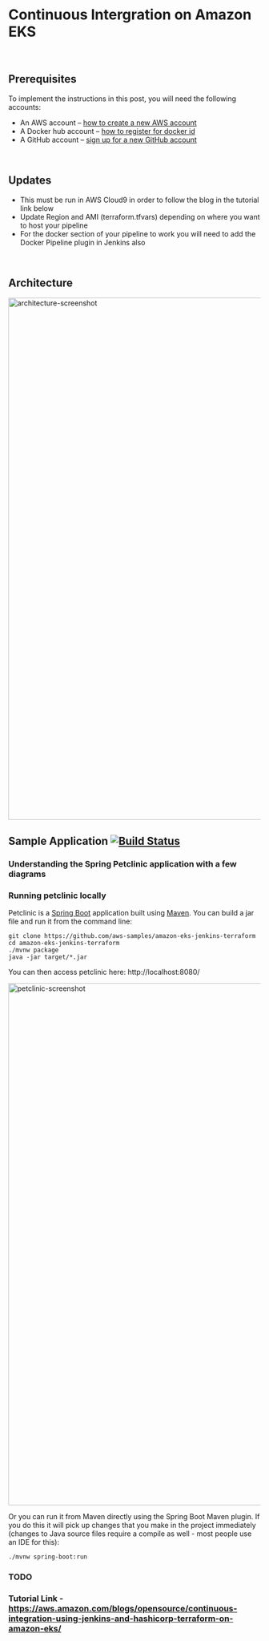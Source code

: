 # Continuous Intergration on Amazon EKS
<br />

## Prerequisites
To implement the instructions in this post, you will need the following accounts:

* An AWS account – [how to create a new AWS account](https://aws.amazon.com/premiumsupport/knowledge-center/create-and-activate-aws-account/)
* A Docker hub account – [how to register for docker id](https://success.docker.com/article/how-do-you-register-for-a-docker-id)
* A GitHub account – [sign up for a new GitHub account](https://help.github.com/en/github/getting-started-with-github/signing-up-for-a-new-github-account)

<br />

## Updates
* This must be run in AWS Cloud9 in order to follow the blog in the tutorial link below
* Update Region and AMI (terraform.tfvars) depending on where you want to host your pipeline
* For the docker section of your pipeline to work you will need to add the Docker Pipeline plugin in Jenkins also

<br />

## Architecture

<img width="1042" alt="architecture-screenshot" src="images/Architecture.png">

<br />


## Sample Application [![Build Status](https://travis-ci.org/spring-projects/spring-petclinic.png?branch=master)](https://travis-ci.org/spring-projects/spring-petclinic/)

### Understanding the Spring Petclinic application with a few diagrams


### Running petclinic locally
Petclinic is a [Spring Boot](https://spring.io/guides/gs/spring-boot) application built using [Maven](https://spring.io/guides/gs/maven/). You can build a jar file and run it from the command line:


```
git clone https://github.com/aws-samples/amazon-eks-jenkins-terraform
cd amazon-eks-jenkins-terraform
./mvnw package
java -jar target/*.jar
```

You can then access petclinic here: http://localhost:8080/

<img width="1042" alt="petclinic-screenshot" src="https://cloud.githubusercontent.com/assets/838318/19727082/2aee6d6c-9b8e-11e6-81fe-e889a5ddfded.png">

Or you can run it from Maven directly using the Spring Boot Maven plugin. If you do this it will pick up changes that you make in the project immediately (changes to Java source files require a compile as well - most people use an IDE for this):

```
./mvnw spring-boot:run
```


### TODO



### Tutorial Link - https://aws.amazon.com/blogs/opensource/continuous-integration-using-jenkins-and-hashicorp-terraform-on-amazon-eks/